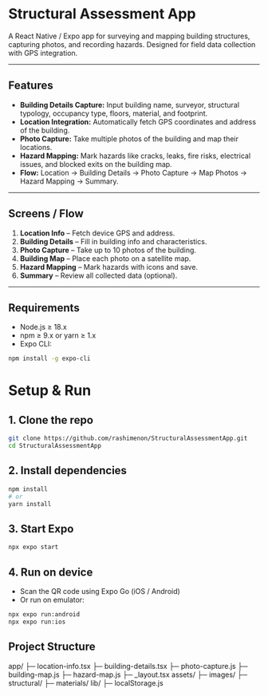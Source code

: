 # Structural Assessment App

A React Native / Expo app for surveying and mapping building structures, capturing photos, and recording hazards. Designed for field data collection with GPS integration.

---

## Features

- **Building Details Capture:** Input building name, surveyor, structural typology, occupancy type, floors, material, and footprint.
- **Location Integration:** Automatically fetch GPS coordinates and address of the building.
- **Photo Capture:** Take multiple photos of the building and map their locations.
- **Hazard Mapping:** Mark hazards like cracks, leaks, fire risks, electrical issues, and blocked exits on the building map.
- **Flow:** Location → Building Details → Photo Capture → Map Photos → Hazard Mapping → Summary.

---

## Screens / Flow

1. **Location Info** – Fetch device GPS and address.  
2. **Building Details** – Fill in building info and characteristics.  
3. **Photo Capture** – Take up to 10 photos of the building.  
4. **Building Map** – Place each photo on a satellite map.  
5. **Hazard Mapping** – Mark hazards with icons and save.  
6. **Summary** – Review all collected data (optional).

---

## Requirements

- Node.js ≥ 18.x  
- npm ≥ 9.x or yarn ≥ 1.x  
- Expo CLI:  
```bash
npm install -g expo-cli
```
# Setup & Run

## 1. Clone the repo
```bash
git clone https://github.com/rashimenon/StructuralAssessmentApp.git
cd StructuralAssessmentApp
```

## 2. Install dependencies
```bash
npm install
# or
yarn install
```

## 3. Start Expo
```bash
npx expo start
```

## 4. Run on device
- Scan the QR code using Expo Go (iOS / Android)
- Or run on emulator:
```bash
npx expo run:android
npx expo run:ios
```

## Project Structure
app/
 ├─ location-info.tsx
 ├─ building-details.tsx
 ├─ photo-capture.js
 ├─ building-map.js
 ├─ hazard-map.js
 ├─ _layout.tsx
assets/
 ├─ images/
 ├─ structural/
 ├─ materials/
lib/
 ├─ localStorage.js
